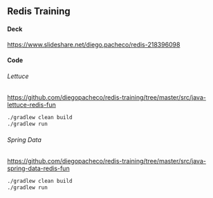 ## Redis Training

#### Deck

https://www.slideshare.net/diego.pacheco/redis-218396098

#### Code 

###### Lettuce

https://github.com/diegopacheco/redis-training/tree/master/src/java-lettuce-redis-fun

```bash
./gradlew clean build
./gradlew run
```

###### Spring Data

https://github.com/diegopacheco/redis-training/tree/master/src/java-spring-data-redis-fun

```bash
./gradlew clean build
./gradlew run
```